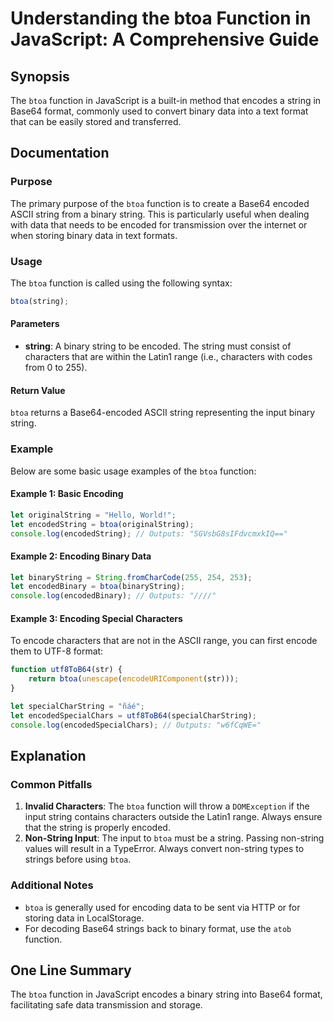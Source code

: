 <!--
Meta Description: # Understanding the btoa Function in JavaScript: A Comprehensive Guide ## Synopsis The `btoa` function in JavaScript is a built-in method that encodes...
Meta Keywords: string, btoa, function, binary, javascript
-->

# Understanding the btoa Function in JavaScript: A Comprehensive Guide

## Synopsis
The `btoa` function in JavaScript is a built-in method that encodes a string in Base64 format, commonly used to convert binary data into a text format that can be easily stored and transferred.

## Documentation
### Purpose
The primary purpose of the `btoa` function is to create a Base64 encoded ASCII string from a binary string. This is particularly useful when dealing with data that needs to be encoded for transmission over the internet or when storing binary data in text formats.

### Usage
The `btoa` function is called using the following syntax:

```javascript
btoa(string);
```

#### Parameters
- **string**: A binary string to be encoded. The string must consist of characters that are within the Latin1 range (i.e., characters with codes from 0 to 255).

#### Return Value
`btoa` returns a Base64-encoded ASCII string representing the input binary string.

### Example
Below are some basic usage examples of the `btoa` function:

#### Example 1: Basic Encoding
```javascript
let originalString = "Hello, World!";
let encodedString = btoa(originalString);
console.log(encodedString); // Outputs: "SGVsbG8sIFdvcmxkIQ=="
```

#### Example 2: Encoding Binary Data
```javascript
let binaryString = String.fromCharCode(255, 254, 253);
let encodedBinary = btoa(binaryString);
console.log(encodedBinary); // Outputs: "////"
```

#### Example 3: Encoding Special Characters
To encode characters that are not in the ASCII range, you can first encode them to UTF-8 format:
```javascript
function utf8ToB64(str) {
    return btoa(unescape(encodeURIComponent(str)));
}

let specialCharString = "ñáé";
let encodedSpecialChars = utf8ToB64(specialCharString);
console.log(encodedSpecialChars); // Outputs: "w6fCqWE="
```

## Explanation
### Common Pitfalls
1. **Invalid Characters**: The `btoa` function will throw a `DOMException` if the input string contains characters outside the Latin1 range. Always ensure that the string is properly encoded.
2. **Non-String Input**: The input to `btoa` must be a string. Passing non-string values will result in a TypeError. Always convert non-string types to strings before using `btoa`.

### Additional Notes
- `btoa` is generally used for encoding data to be sent via HTTP or for storing data in LocalStorage.
- For decoding Base64 strings back to binary format, use the `atob` function.

## One Line Summary
The `btoa` function in JavaScript encodes a binary string into Base64 format, facilitating safe data transmission and storage.